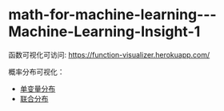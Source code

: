 
# math-for-machine-learning---Machine-Learning-Insight-1



函数可视化可访问: https://function-visualizer.herokuapp.com/

概率分布可视化：
- [单变量分布](http://39.98.239.104:8515/)
- [联合分布](http://39.98.239.104:8521/)
